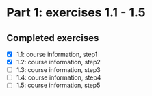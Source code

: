 # Part 1: exercises 1.1 - 1.5

## Completed exercises

- [x] 1.1: course information, step1
- [x] 1.2: course information, step2
- [ ] 1.3: course information, step3
- [ ] 1.4: course information, step4
- [ ] 1.5: course information, step5
